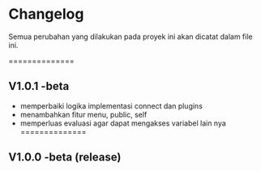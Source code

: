 # Changelog

Semua perubahan yang dilakukan pada proyek ini akan dicatat dalam file ini.



==============
## V1.0.1 -beta

- memperbaiki logika implementasi connect dan plugins
- menambahkan fitur menu, public, self
- memperluas evaluasi agar dapat mengakses variabel lain nya
==============

## V1.0.0 -beta (release)
